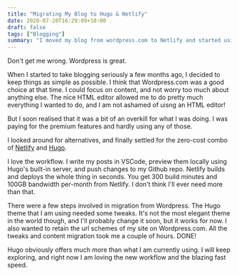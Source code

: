 ```yaml
---
title: "Migrating My Blog to Hugo & Netlify"
date: 2020-07-20T16:29:09+10:00
draft: false 
tags: ["Blogging"]
summary: "I moved my blog from wordpress.com to Netlify and started using Hugo to generate site content from my Markdown files.  I love the workflow, and I now don't pay for stuff I don't use."
---
```

Don't get me wrong.  Wordpress is great.  

When I started to take blogging seriously a few months ago, I decided to keep things as simple as possible.  I think that Wordpress.com was a good choice at that time.  I could focus on content, and not worry too much about anything else.  The nice HTML editor allowed me to do pretty much everything I wanted to do, and I am not ashamed of uisng an HTML editor!  

But I soon realised that it was a bit of an overkill for what I was doing.  I was paying for the premium features and hardly using any of those.

I looked around for alternatives, and finally settled for the zero-cost combo of <a href="https://www.netlify.com/" target="_blank">Netlify</a> and <a href="https://gohugo.io/" target="_blank">Hugo</a>.

I love the workflow.  I write my posts in VSCode, preview them locally using Hugo's built-in server, and push changes to my Github repo.  Netlify builds and deploys the whole thing in seconds.  You get 300 build minutes and 100GB bandwidth per-month from Netlify.  I don't think I'll ever need more than that.

There were a few steps involved in migration from Wordpress.  The Hugo theme that I am using needed some tweaks.  It's not the most elegant theme in the world though, and I'll probably change it soon, but it works for now.  I also wanted to retain the url schemes of my site on Wordpress.com.  All the tweaks and content migration took me a couple of hours.  DONE!

Hugo obviously offers much more than what I am currently using.  I will keep exploring, and right now I am loving the new workflow and the blazing fast speed.



 